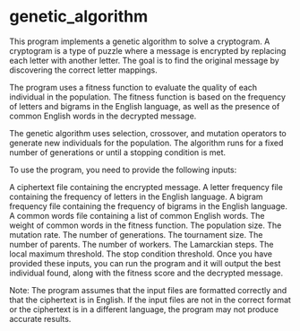 # genetic_algorithm


This program implements a genetic algorithm to solve a cryptogram. A cryptogram is a type of puzzle where a message is encrypted by replacing each letter with another letter. The goal is to find the original message by discovering the correct letter mappings.

The program uses a fitness function to evaluate the quality of each individual in the population. The fitness function is based on the frequency of letters and bigrams in the English language, as well as the presence of common English words in the decrypted message.

The genetic algorithm uses selection, crossover, and mutation operators to generate new individuals for the population. The algorithm runs for a fixed number of generations or until a stopping condition is met.

To use the program, you need to provide the following inputs:

A ciphertext file containing the encrypted message.
A letter frequency file containing the frequency of letters in the English language.
A bigram frequency file containing the frequency of bigrams in the English language.
A common words file containing a list of common English words.
The weight of common words in the fitness function.
The population size.
The mutation rate.
The number of generations.
The tournament size.
The number of parents.
The number of workers.
The Lamarckian steps.
The local maximum threshold.
The stop condition threshold.
Once you have provided these inputs, you can run the program and it will output the best individual found, along with the fitness score and the decrypted message.

Note: The program assumes that the input files are formatted correctly and that the ciphertext is in English. If the input files are not in the correct format or the ciphertext is in a different language, the program may not produce accurate results.
